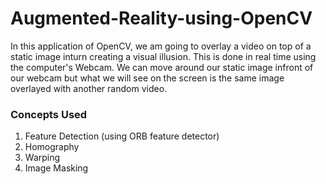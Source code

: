 # Augmented-Reality-using-OpenCV
In this application of OpenCV, we am going to overlay a video on top of a static image inturn creating a visual illusion. This is done in real time using the computer's Webcam.
We can move around our static image infront of our webcam but what we will see on the screen is the same image overlayed with another random video.

### Concepts Used
1. Feature Detection (using ORB feature detector)
2. Homography
3. Warping
4. Image Masking
